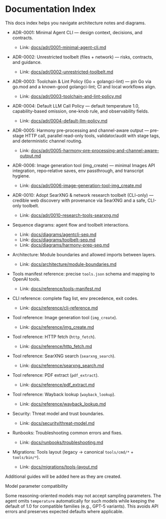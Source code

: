 # Documentation Index

This docs index helps you navigate architecture notes and diagrams.

- ADR-0001: Minimal Agent CLI — design context, decisions, and contracts.
  - Link: [docs/adr/0001-minimal-agent-cli.md](adr/0001-minimal-agent-cli.md)
- ADR-0002: Unrestricted toolbelt (files + network) — risks, contracts, and guidance.
  - Link: [docs/adr/0002-unrestricted-toolbelt.md](adr/0002-unrestricted-toolbelt.md)
- ADR-0003: Toolchain & Lint Policy (Go + golangci-lint) — pin Go via go.mod and a known-good golangci-lint; CI and local workflows align.
  - Link: [docs/adr/0003-toolchain-and-lint-policy.md](adr/0003-toolchain-and-lint-policy.md)
- ADR-0004: Default LLM Call Policy — default temperature 1.0, capability-based omission, one-knob rule, and observability fields.
  - Link: [docs/adr/0004-default-llm-policy.md](adr/0004-default-llm-policy.md)
- ADR-0005: Harmony pre-processing and channel-aware output — pre-stage HTTP call, parallel read-only tools, validator/audit with stage tags, and deterministic channel routing.
  - Link: [docs/adr/0005-harmony-pre-processing-and-channel-aware-output.md](adr/0005-harmony-pre-processing-and-channel-aware-output.md)
 - ADR-0006: Image generation tool (img_create) — minimal Images API integration, repo‑relative saves, env passthrough, and transcript hygiene.
   - Link: [docs/adr/0006-image-generation-tool-img_create.md](adr/0006-image-generation-tool-img_create.md)
 - ADR-0010: Adopt SearXNG & network research toolbelt (CLI-only) — credible web discovery with provenance via SearXNG and a safe, CLI-only toolbelt.
   - Link: [docs/adr/0010-research-tools-searxng.md](adr/0010-research-tools-searxng.md)
- Sequence diagrams: agent flow and toolbelt interactions.
  - Link: [docs/diagrams/agentcli-seq.md](diagrams/agentcli-seq.md)
  - Link: [docs/diagrams/toolbelt-seq.md](diagrams/toolbelt-seq.md)
  - Link: [docs/diagrams/harmony-prep-seq.md](diagrams/harmony-prep-seq.md)

- Architecture: Module boundaries and allowed imports between layers.
  - Link: [docs/architecture/module-boundaries.md](architecture/module-boundaries.md)

- Tools manifest reference: precise `tools.json` schema and mapping to OpenAI tools.
  - Link: [docs/reference/tools-manifest.md](reference/tools-manifest.md)
 
 - CLI reference: complete flag list, env precedence, exit codes.
   - Link: [docs/reference/cli-reference.md](reference/cli-reference.md)

- Tool reference: Image generation tool (`img_create`).
  - Link: [docs/reference/img_create.md](reference/img_create.md)
- Tool reference: HTTP fetch (`http_fetch`).
  - Link: [docs/reference/http_fetch.md](reference/http_fetch.md)
- Tool reference: SearXNG search (`searxng_search`).
  - Link: [docs/reference/searxng_search.md](reference/searxng_search.md)
 - Tool reference: PDF extract (`pdf_extract`).
   - Link: [docs/reference/pdf_extract.md](reference/pdf_extract.md)
 - Tool reference: Wayback lookup (`wayback_lookup`).
   - Link: [docs/reference/wayback_lookup.md](reference/wayback_lookup.md)

- Security: Threat model and trust boundaries.
  - Link: [docs/security/threat-model.md](security/threat-model.md)

- Runbooks: Troubleshooting common errors and fixes.
  - Link: [docs/runbooks/troubleshooting.md](runbooks/troubleshooting.md)

- Migrations: Tools layout (legacy → canonical `tools/cmd/*` + `tools/bin/*`).
  - Link: [docs/migrations/tools-layout.md](migrations/tools-layout.md)

Additional guides will be added here as they are created.

Model parameter compatibility

Some reasoning-oriented models may not accept sampling parameters. The agent omits `temperature` automatically for such models while keeping the default of 1.0 for compatible families (e.g., GPT-5 variants). This avoids API errors and preserves expected defaults where applicable.

